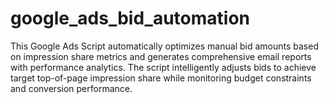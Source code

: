 # google_ads_bid_automation
This Google Ads Script automatically optimizes manual bid amounts based on impression share metrics and generates comprehensive email reports with performance analytics. The script intelligently adjusts bids to achieve target top-of-page impression share while monitoring budget constraints and conversion performance.
